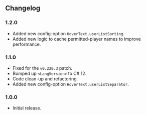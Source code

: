 ## Changelog

### 1.2.0

  * Added new config-option `HoverText.userListSorting`.
  * Added new logic to cache permitted-player names to improve performance.

### 1.1.0

  * Fixed for the `v0.220.3` patch.
  * Bumped up `<LangVersion>` to C# 12.
  * Code clean-up and refactoring.
  * Added new config-option `HoverText.userListSeparator`.

### 1.0.0

  * Initial release.